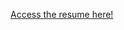 <a href='https://raw.githubusercontent.com/henryornellas/henry-resume/master/HenryResume.pdf'>Access the resume here!</a>
